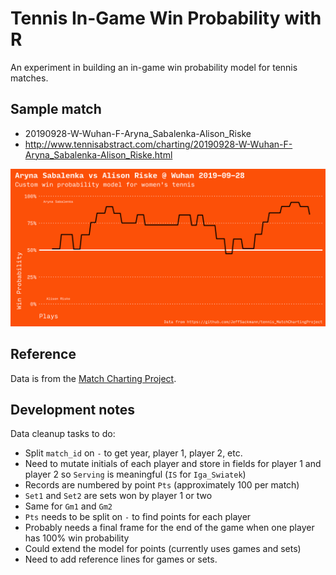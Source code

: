 # Tennis In-Game Win Probability with R

An experiment in building an in-game win probability model for tennis matches.

## Sample match

- 20190928-W-Wuhan-F-Aryna_Sabalenka-Alison_Riske
- http://www.tennisabstract.com/charting/20190928-W-Wuhan-F-Aryna_Sabalenka-Alison_Riske.html

![Sabalenka v Riske](out/20190928-W-Wuhan-F-Aryna_Sabalenka-Alison_Riske.png)

## Reference

Data is from the [Match Charting Project](https://github.com/JeffSackmann/tennis_MatchChartingProject).

## Development notes

Data cleanup tasks to do:

- Split `match_id` on `-` to get year, player 1, player 2, etc.
- Need to mutate initials of each player and store in fields for player 1 and player 2 so `Serving` is meaningful (`IS` for `Iga_Swiatek`)
- Records are numbered by point `Pts` (approximately 100 per match)
- `Set1` and `Set2` are sets won by player 1 or two
- Same for `Gm1` and `Gm2`
- `Pts` needs to be split on `-` to find points for each player
- Probably needs a final frame for the end of the game when one player has 100% win probability
- Could extend the model for points (currently uses games and sets)
- Need to add reference lines for games or sets.

